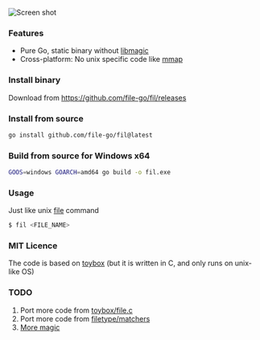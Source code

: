 ![Screen shot](https://i.imgur.com/Ike5iIJ.png)

### Features

* Pure Go, static binary without [libmagic](http://darwinsys.com/file)
* Cross-platform: No unix specific code like [mmap](https://godoc.org/golang.org/x/exp/mmap)

### Install binary

Download from https://github.com/file-go/fil/releases

### Install from source

```sh
go install github.com/file-go/fil@latest
```

### Build from source for Windows x64

```sh
GOOS=windows GOARCH=amd64 go build -o fil.exe
```

### Usage

Just like unix [file](https://en.wikipedia.org/wiki/File_(command)) command

```sh
$ fil <FILE_NAME>
```

### MIT Licence

The code is based on [toybox](https://en.wikipedia.org/wiki/Toybox) (but it is written in C, and only runs on unix-like OS)

### TODO

1. Port more code from [toybox/file.c](https://github.com/landley/toybox/blob/master/toys/posix/file.c)
2. Port more code from [filetype/matchers](https://github.com/h2non/filetype/tree/master/matchers)
3. [More magic](https://en.wikipedia.org/wiki/Magic_number_(programming))
